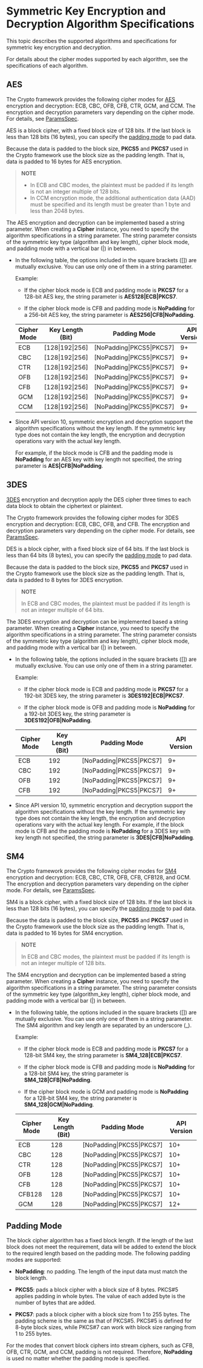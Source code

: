# Symmetric Key Encryption and Decryption Algorithm Specifications


This topic describes the supported algorithms and specifications for symmetric key encryption and decryption.


For details about the cipher modes supported by each algorithm, see the specifications of each algorithm.


## AES

The Crypto framework provides the following cipher modes for [AES](crypto-sym-key-generation-conversion-spec.md#aes) encryption and decryption: ECB, CBC, OFB, CFB, CTR, GCM, and CCM. The encryption and decryption parameters vary depending on the cipher mode. For details, see [ParamsSpec](../../reference/apis-crypto-architecture-kit/js-apis-cryptoFramework.md#paramsspec).

AES is a block cipher, with a fixed block size of 128 bits. If the last block is less than 128 bits (16 bytes), you can specify the [padding mode](#padding-mode) to pad data.

Because the data is padded to the block size, **PKCS5** and **PKCS7** used in the Crypto framework use the block size as the padding length. That is, data is padded to 16 bytes for AES encryption.

> **NOTE**
>
> - In ECB and CBC modes, the plaintext must be padded if its length is not an integer multiple of 128 bits.
> - In CCM encryption mode, the additional authentication data (AAD) must be specified and its length must be greater than 1 byte and less than 2048 bytes.

The AES encryption and decryption can be implemented based a string parameter. When creating a **Cipher** instance, you need to specify the algorithm specifications in a string parameter. The string parameter consists of the symmetric key type (algorithm and key length), cipher block mode, and padding mode with a vertical bar (|) in between.

- In the following table, the options included in the square brackets ([]) are mutually exclusive. You can use only one of them in a string parameter.
  
  Example:
  - If the cipher block mode is ECB and padding mode is **PKCS7** for a 128-bit AES key, the string parameter is **AES128|ECB|PKCS7**.
  
  - If the cipher block mode is CFB and padding mode is **NoPadding** for a 256-bit AES key, the string parameter is **AES256|CFB|NoPadding**.

  | Cipher Mode | Key Length (Bit) | Padding Mode | API Version |
  | -------- | -------- | -------- | -------- |
  | ECB | [128\|192\|256] | [NoPadding\|PKCS5\|PKCS7] | 9+ |
  | CBC | [128\|192\|256] | [NoPadding\|PKCS5\|PKCS7] | 9+ |
  | CTR | [128\|192\|256] | [NoPadding\|PKCS5\|PKCS7] | 9+ |
  | OFB | [128\|192\|256] | [NoPadding\|PKCS5\|PKCS7] | 9+ |
  | CFB | [128\|192\|256] | [NoPadding\|PKCS5\|PKCS7] | 9+ |
  | GCM | [128\|192\|256] | [NoPadding\|PKCS5\|PKCS7] | 9+ |
  | CCM | [128\|192\|256] | [NoPadding\|PKCS5\|PKCS7] | 9+ |

- Since API version 10, symmetric encryption and decryption support the algorithm specifications without the key length. If the symmetric key type does not contain the key length, the encryption and decryption operations vary with the actual key length.
  
  For example, if the block mode is CFB and the padding mode is **NoPadding** for an AES key with key length not specified, the string parameter is **AES|CFB|NoPadding**.


## 3DES

[3DES](crypto-sym-key-generation-conversion-spec.md#3des) encryption and decryption apply the DES cipher three times to each data block to obtain the ciphertext or plaintext.

The Crypto framework provides the following cipher modes for 3DES encryption and decryption: ECB, CBC, OFB, and CFB. The encryption and decryption parameters vary depending on the cipher mode. For details, see [ParamsSpec](../../reference/apis-crypto-architecture-kit/js-apis-cryptoFramework.md#paramsspec).

DES is a block cipher, with a fixed block size of 64 bits. If the last block is less than 64 bits (8 bytes), you can specify the [padding mode](#padding-mode) to pad data.

Because the data is padded to the block size, **PKCS5** and **PKCS7** used in the Crypto framework use the block size as the padding length. That is, data is padded to 8 bytes for 3DES encryption.

> **NOTE**
>
> In ECB and CBC modes, the plaintext must be padded if its length is not an integer multiple of 64 bits.

The 3DES encryption and decryption can be implemented based a string parameter. When creating a **Cipher** instance, you need to specify the algorithm specifications in a string parameter. The string parameter consists of the symmetric key type (algorithm and key length), cipher block mode, and padding mode with a vertical bar (|) in between.

- In the following table, the options included in the square brackets ([]) are mutually exclusive. You can use only one of them in a string parameter.
  
  Example:
  - If the cipher block mode is ECB and padding mode is **PKCS7** for a 192-bit 3DES key, the string parameter is **3DES192|ECB|PKCS7**.
  
  - If the cipher block mode is OFB and padding mode is **NoPadding** for a 192-bit 3DES key, the string parameter is **3DES192|OFB|NoPadding**.

  | Cipher Mode | Key Length (Bit) | Padding Mode | API Version |
  | -------- | -------- | -------- | -------- |
  | ECB | 192 | [NoPadding\|PKCS5\|PKCS7] | 9+ |
  | CBC | 192 | [NoPadding\|PKCS5\|PKCS7] | 9+ |
  | OFB | 192 | [NoPadding\|PKCS5\|PKCS7] | 9+ |
  | CFB | 192 | [NoPadding\|PKCS5\|PKCS7] | 9+ |

- Since API version 10, symmetric encryption and decryption support the algorithm specifications without the key length. If the symmetric key type does not contain the key length, the encryption and decryption operations vary with the actual key length.
  For example, if the block mode is CFB and the padding mode is **NoPadding** for a 3DES key with key length not specified, the string parameter is **3DES|CFB|NoPadding**.


## SM4

The Crypto framework provides the following cipher modes for [SM4](crypto-sym-key-generation-conversion-spec.md#sm4) encryption and decryption: ECB, CBC, CTR, OFB, CFB, CFB128, and GCM. The encryption and decryption parameters vary depending on the cipher mode. For details, see [ParamsSpec](../../reference/apis-crypto-architecture-kit/js-apis-cryptoFramework.md#paramsspec).

SM4 is a block cipher, with a fixed block size of 128 bits. If the last block is less than 128 bits (16 bytes), you can specify the [padding mode](#padding-mode) to pad data.

Because the data is padded to the block size, **PKCS5** and **PKCS7** used in the Crypto framework use the block size as the padding length. That is, data is padded to 16 bytes for SM4 encryption.

> **NOTE**
>
> In ECB and CBC modes, the plaintext must be padded if its length is not an integer multiple of 128 bits.

The SM4 encryption and decryption can be implemented based a string parameter. When creating a **Cipher** instance, you need to specify the algorithm specifications in a string parameter. The string parameter consists of the symmetric key type (algorithm_key length), cipher block mode, and padding mode with a vertical bar (|) in between.

- In the following table, the options included in the square brackets ([]) are mutually exclusive. You can use only one of them in a string parameter. The SM4 algorithm and key length are separated by an underscore (_).
  
  Example:
  - If the cipher block mode is ECB and padding mode is **PKCS7** for a 128-bit SM4 key, the string parameter is **SM4_128|ECB|PKCS7**.
  
  - If the cipher block mode is CFB and padding mode is **NoPadding** for a 128-bit SM4 key, the string parameter is **SM4_128|CFB|NoPadding**.

  - If the cipher block mode is GCM and padding mode is **NoPadding** for a 128-bit SM4 key, the string parameter is **SM4_128|GCM|NoPadding**.

  | Cipher Mode | Key Length (Bit) | Padding Mode | API Version |
  | -------- | -------- | -------- | -------- |
  | ECB | 128 | [NoPadding\|PKCS5\|PKCS7] | 10+ |
  | CBC | 128 | [NoPadding\|PKCS5\|PKCS7] | 10+ |
  | CTR | 128 | [NoPadding\|PKCS5\|PKCS7] | 10+ |
  | OFB | 128 | [NoPadding\|PKCS5\|PKCS7] | 10+ |
  | CFB | 128 | [NoPadding\|PKCS5\|PKCS7] | 10+ |
  | CFB128 | 128 | [NoPadding\|PKCS5\|PKCS7] | 10+ |
  | GCM | 128 | [NoPadding\|PKCS5\|PKCS7] | 12+ |


## Padding Mode

The block cipher algorithm has a fixed block length. If the length of the last block does not meet the requirement, data will be added to extend the block to the required length based on the padding mode. The following padding modes are supported:

- **NoPadding**: no padding. The length of the input data must match the block length.

- **PKCS5**: pads a block cipher with a block size of 8 bytes. PKCS#5 applies padding in whole bytes. The value of each added byte is the number of bytes that are added.

- **PKCS7**: pads a block cipher with a block size from 1 to 255 bytes. The padding scheme is the same as that of PKCS#5. PKCS#5 is defined for 8-byte block sizes, while PKCS#7 can work with block size ranging from 1 to 255 bytes.

For the modes that convert block ciphers into stream ciphers, such as CFB, OFB, CTR, GCM, and CCM, padding is not required. Therefore, **NoPadding** is used no matter whether the padding mode is specified.
